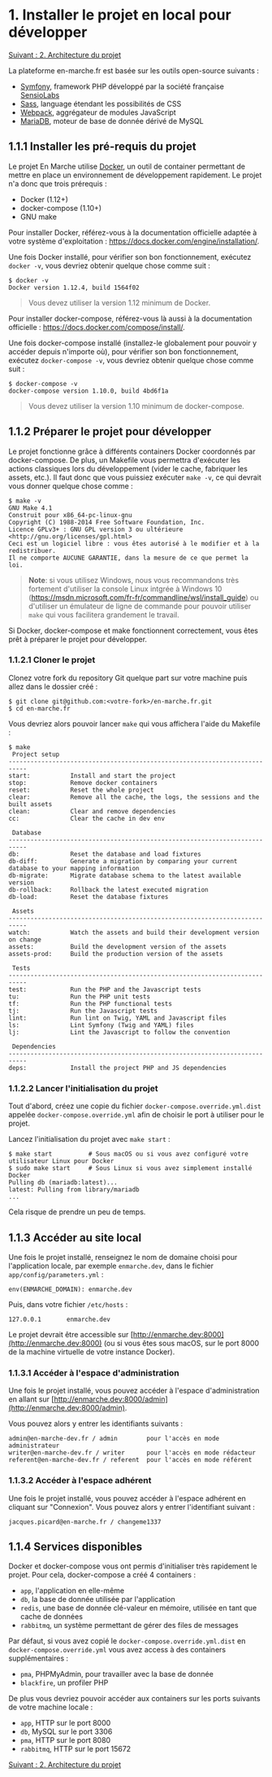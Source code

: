 # 1. Installer le projet en local pour développer

[Suivant : 2. Architecture du projet](2-Architecture-du-projet.md)

La plateforme en-marche.fr est basée sur les outils open-source suivants :

- [Symfony](http://symfony.com/), framework PHP développé par la société française [SensioLabs](https://sensiolabs.com/fr)
- [Sass](http://sass-lang.com/), language étendant les possibilités de CSS
- [Webpack](https://webpack.github.io/docs/), aggrégateur de modules JavaScript
- [MariaDB](https://mariadb.org/), moteur de base de donnée dérivé de MySQL


## 1.1.1 Installer les pré-requis du projet

Le projet En Marche utilise [Docker](https://www.docker.com/), un outil de container permettant de mettre en
place un environnement de développement rapidement. Le projet n'a donc que trois prérequis :

- Docker (1.12+)
- docker-compose (1.10+)
- GNU make

Pour installer Docker, référez-vous à la documentation officielle adaptée à votre système d'exploitation :
https://docs.docker.com/engine/installation/.

Une fois Docker installé, pour vérifier son bon fonctionnement, exécutez `docker -v`, vous devriez obtenir quelque
chose comme suit :

```
$ docker -v
Docker version 1.12.4, build 1564f02
```

> Vous devez utiliser la version 1.12 minimum de Docker.

Pour installer docker-compose, référez-vous là aussi à la documentation officielle :
https://docs.docker.com/compose/install/.

Une fois docker-compose installé (installez-le globalement pour pouvoir y accéder depuis n'importe où),
pour vérifier son bon fonctionnement, exécutez `docker-compose -v`, vous devriez obtenir quelque chose comme suit :

```
$ docker-compose -v
docker-compose version 1.10.0, build 4bd6f1a
```

> Vous devez utiliser la version 1.10 minimum de docker-compose.

## 1.1.2 Préparer le projet pour développer

Le projet fonctionne grâce à différents containers Docker coordonnés par docker-compose. De plus, un Makefile vous
permettra d'exécuter les actions classiques lors du développement (vider le cache, fabriquer les assets, etc.).
Il faut donc que vous puissiez exécuter `make -v`, ce qui devrait vous donner quelque chose comme :

```
$ make -v
GNU Make 4.1
Construit pour x86_64-pc-linux-gnu
Copyright (C) 1988-2014 Free Software Foundation, Inc.
Licence GPLv3+ : GNU GPL version 3 ou ultérieure <http://gnu.org/licenses/gpl.html>
Ceci est un logiciel libre : vous êtes autorisé à le modifier et à la redistribuer.
Il ne comporte AUCUNE GARANTIE, dans la mesure de ce que permet la loi.
```

> **Note**: si vous utilisez Windows, nous vous recommandons très fortement d'utiliser la console Linux intgrée à
> Windows 10 (https://msdn.microsoft.com/fr-fr/commandline/wsl/install_guide) ou d'utiliser un émulateur de ligne de
> commande pour pouvoir utiliser `make` qui vous facilitera grandement le travail.

Si Docker, docker-compose et make fonctionnent correctement, vous êtes prêt à préparer le projet pour développer.

### 1.1.2.1 Cloner le projet

Clonez votre fork du repository Git quelque part sur votre machine puis allez dans le dossier créé :

```
$ git clone git@github.com:<votre-fork>/en-marche.fr.git
$ cd en-marche.fr
```

Vous devriez alors pouvoir lancer `make` qui vous affichera l'aide du Makefile :

```
$ make
 Project setup
---------------------------------------------------------------------------
start:           Install and start the project
stop:            Remove docker containers
reset:           Reset the whole project
clear:           Remove all the cache, the logs, the sessions and the built assets
clean:           Clear and remove dependencies
cc:              Clear the cache in dev env

 Database
---------------------------------------------------------------------------
db:              Reset the database and load fixtures
db-diff:         Generate a migration by comparing your current database to your mapping information
db-migrate:      Migrate database schema to the latest available version
db-rollback:     Rollback the latest executed migration
db-load:         Reset the database fixtures

 Assets
---------------------------------------------------------------------------
watch:           Watch the assets and build their development version on change
assets:          Build the development version of the assets
assets-prod:     Build the production version of the assets

 Tests
---------------------------------------------------------------------------
test:            Run the PHP and the Javascript tests
tu:              Run the PHP unit tests
tf:              Run the PHP functional tests
tj:              Run the Javascript tests
lint:            Run lint on Twig, YAML and Javascript files
ls:              Lint Symfony (Twig and YAML) files
lj:              Lint the Javascript to follow the convention

 Dependencies
---------------------------------------------------------------------------
deps:            Install the project PHP and JS dependencies
```

### 1.1.2.2 Lancer l'initialisation du projet

Tout d'abord, créez une copie du fichier `docker-compose.override.yml.dist` appelée `docker-compose.override.yml`
afin de choisir le port à utiliser pour le projet.

Lancez l'initialisation du projet avec `make start` :

```
$ make start          # Sous macOS ou si vous avez configuré votre utilisateur Linux pour Docker
$ sudo make start     # Sous Linux si vous avez simplement installé Docker
Pulling db (mariadb:latest)...
latest: Pulling from library/mariadb
...
```

Cela risque de prendre un peu de temps.

## 1.1.3 Accéder au site local

Une fois le projet installé, renseignez le nom de domaine choisi pour l'application locale,
par exemple `enmarche.dev`, dans le fichier `app/config/parameters.yml` :

```
env(ENMARCHE_DOMAIN): enmarche.dev
```

Puis, dans votre fichier `/etc/hosts` :

```
127.0.0.1       enmarche.dev
```

Le projet devrait être accessible sur
[http://enmarche.dev:8000](http://enmarche.dev:8000) (ou si vous êtes sous macOS, sur le port 8000 de la
machine virtuelle de votre instance Docker).

### 1.1.3.1 Accéder à l'espace d'administration

Une fois le projet installé, vous pouvez accéder à l'espace d'administration en allant sur
[http://enmarche.dev:8000/admin](http://enmarche.dev:8000/admin).

Vous pouvez alors y entrer les identifiants suivants :
```
admin@en-marche-dev.fr / admin        pour l'accès en mode administrateur
writer@en-marche-dev.fr / writer      pour l'accès en mode rédacteur
referent@en-marche-dev.fr / referent  pour l'accès en mode référent
```

### 1.1.3.2 Accéder à l'espace adhérent

Une fois le projet installé, vous pouvez accéder à l'espace adhérent en cliquant sur "Connexion".
Vous pouvez alors y entrer l'identifiant suivant :
```
jacques.picard@en-marche.fr / changeme1337
```

## 1.1.4 Services disponibles

Docker et docker-compose vous ont permis d'initialiser très rapidement le projet. Pour cela, docker-compose a
créé 4 containers :

- `app`, l'application en elle-même
- `db`, la base de donnée utilisée par l'application
- `redis`, une base de donnée clé-valeur en mémoire, utilisée en tant que cache de données
- `rabbitmq`, un système permettant de gérer des files de messages

Par défaut, si vous avez copié le `docker-compose.override.yml.dist` en `docker-compose.override.yml` vous avez access à des containers supplémentaires :
- `pma`, PHPMyAdmin, pour travailler avec la base de donnée
- `blackfire`, un profiler PHP

De plus vous devriez pouvoir accéder aux containers sur les ports suivants de votre machine locale :

- `app`, HTTP sur le port 8000
- `db`, MySQL sur le port 3306
- `pma`, HTTP sur le port 8080
- `rabbitmq`, HTTP sur le port 15672

[Suivant : 2. Architecture du projet](2-Architecture-du-projet.md)

